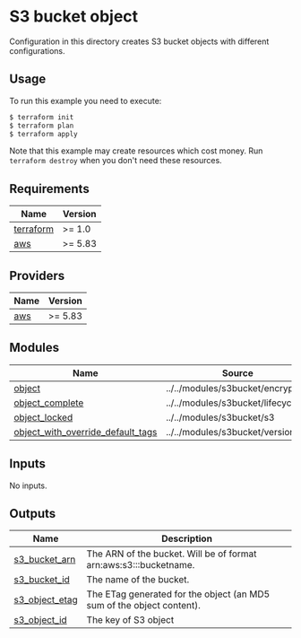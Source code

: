 # S3 bucket object

Configuration in this directory creates S3 bucket objects with different configurations.

## Usage

To run this example you need to execute:

```bash
$ terraform init
$ terraform plan
$ terraform apply
```

Note that this example may create resources which cost money. Run `terraform destroy` when you don't need these resources.

<!-- BEGIN_TF_DOCS -->
## Requirements

| Name | Version |
|------|---------|
| <a name="requirement_terraform"></a> [terraform](#requirement\_terraform) | >= 1.0 |
| <a name="requirement_aws"></a> [aws](#requirement\_aws) | >= 5.83 |

## Providers

| Name | Version |
|------|---------|
| <a name="provider_aws"></a> [aws](#provider\_aws) | >= 5.83 |

## Modules

| Name | Source | Version |
|------|--------|---------|
| <a name="module_object"></a> [object](#module\_object) | ../../modules/s3bucket/encryption | n/a |
| <a name="module_object_complete"></a> [object\_complete](#module\_object\_complete) | ../../modules/s3bucket/lifecycle | n/a |
| <a name="module_object_locked"></a> [object\_locked](#module\_object\_locked) | ../../modules/s3bucket/s3 | n/a |
| <a name="module_object_with_override_default_tags"></a> [object\_with\_override\_default\_tags](#module\_object\_with\_override\_default\_tags) | ../../modules/s3bucket/versioning | n/a |


## Inputs

No inputs.

## Outputs

| Name | Description |
|------|-------------|
| <a name="s3-bucket-name-output"></a> [s3\_bucket\_arn](#output\_s3\_bucket\_arn) | The ARN of the bucket. Will be of format arn:aws:s3:::bucketname. |
| <a name="s3-bucket-arn-output"></a> [s3\_bucket\_id](#output\_s3\_bucket\_id) | The name of the bucket. |
| <a name="s3-bucket-endpoint-output"></a> [s3\_object\_etag](#output\_s3\_object\_etag) | The ETag generated for the object (an MD5 sum of the object content). |
| <a name="s3-bucket-url-output"></a> [s3\_object\_id](#output\_s3\_object\_id) | The key of S3 object |
<!-- END_TF_DOCS -->
